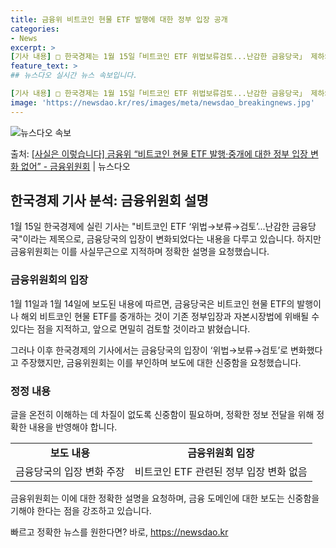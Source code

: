 ```yaml
---
title: 금융위 비트코인 현물 ETF 발행에 대한 정부 입장 공개
categories:
- News
excerpt: >
[기사 내용] □ 한국경제는 1월 15일「비트코인 ETF 위법보류검토...난감한 금융당국」 제하의 기사에서 …
feature_text: >
## 뉴스다오 실시간 뉴스 속보입니다.

[기사 내용] □ 한국경제는 1월 15일「비트코인 ETF 위법보류검토...난감한 금융당국」 제하의 기사에서 …
image: 'https://newsdao.kr/res/images/meta/newsdao_breakingnews.jpg'
---
```


![뉴스다오 속보](https://newsdao.kr/res/images/meta/newsdao_breakingnews.jpg)

<p>출처: <a href="https://newsdao.kr/2997" rel="dofollow">[사실은 이렇습니다] 금융위 “비트코인 현물 ETF 발행·중개에 대한 정부 입장 변화 없어” - 금융위원회</a> | 뉴스다오</p>

<h2 data-ke-size="size26">한국경제 기사 분석: 금융위원회 설명</h2>

<p data-ke-size="size16">1월 15일 한국경제에 실린 기사는 "비트코인 ETF ‘위법→보류→검토’...난감한 금융당국"이라는 제목으로, 금융당국의 입장이 변화되었다는 내용을 다루고 있습니다. 하지만 금융위원회는 이를 사실무근으로 지적하며 정확한 설명을 요청했습니다.</p>

<h3 data-ke-size="size24">금융위원회의 입장</h3>

<p data-ke-size="size16">1월 11일과 1월 14일에 보도된 내용에 따르면, 금융당국은 비트코인 현물 ETF의 발행이나 해외 비트코인 현물 ETF를 중개하는 것이 기존 정부입장과 자본시장법에 위배될 수 있다는 점을 지적하고, 앞으로 면밀히 검토할 것이라고 밝혔습니다.</p>

<p data-ke-size="size16">그러나 이후 한국경제의 기사에서는 금융당국의 입장이 ‘위법→보류→검토’로 변화했다고 주장했지만, 금융위원회는 이를 부인하며 보도에 대한 신중함을 요청했습니다.</p>

<h3 data-ke-size="size24">정정 내용</h3>

<p data-ke-size="size16">글을 온전히 이해하는 데 차질이 없도록 신중함이 필요하며, 정확한 정보 전달을 위해 정확한 내용을 반영해야 합니다.</p>

<table>
	<tr>
		<td style="text-align: center; height: 17px;"><b>보도 내용</b></td>
		<td style="text-align: center; height: 17px;"><b>금융위원회 입장</b></td>
	</tr>
	<tr>
		<td style="text-align: center; height: 17px;">금융당국의 입장 변화 주장</td>
		<td style="text-align: center; height: 17px;">비트코인 ETF 관련된 정부 입장 변화 없음</td>
	</tr>
</table>

<p data-ke-size="size16">금융위원회는 이에 대한 정확한 설명을 요청하며, 금융 도메인에 대한 보도는 신중함을 기해야 한다는 점을 강조하고 있습니다.</p> 

빠르고 정확한 뉴스를 원한다면? 바로, <a href="https://newsdao.kr" rel="dofollow">https://newsdao.kr</a>


    
